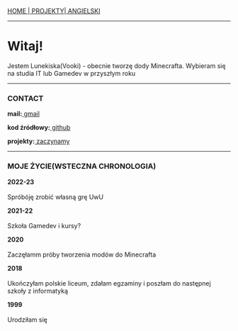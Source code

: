 <p><a href="/pl/index">HOME    </a>|<a href="/pl/projects">    PROJEKTY</a>|<a href="/index">    ANGIELSKI</a></p>

<hr>

<h1>Witaj!</h1>
<p>Jestem Lunekiska(Vooki) - obecnie tworzę dody Minecrafta. Wybieram się na studia IT lub Gamedev w przyszłym roku</p>

<hr>

<h3>CONTACT</h3>
  <p><b>mail:</b><a href="mailto:leafinkek@gmail.com"> gmail</a></p>
  <p><b>kod źródłowy:</b><a href="https://github.com/Vooki"> github</a></p>
  <p><b>projekty:</b><a href="/projects"> zaczynamy</a></p>
  
<hr>
  
<h3>MOJE ŻYCIE(WSTECZNA CHRONOLOGIA)</h3>
  <p><b>2022-23</b>
    <br><br>Spróbóję zrobić własną grę UwU</p>
  <p><b>2021-22</b>
    <br><br>Szkoła Gamedev i kursy?</p>
  <p><b>2020</b>
    <br><br>Zaczęłamm próby tworzenia modów do Minecrafta</p>
  <p><b>2018</b>
    <br><br>Ukończyłam polskie liceum, zdałam egzaminy i poszłam do następnej szkoły z informatyką</p>
  <p><b>1999</b>
    <br><br>Urodziłam się</p>
